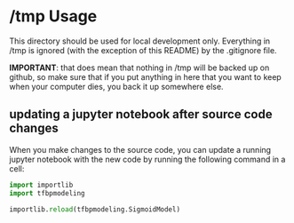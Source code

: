 # /tmp Usage

This directory should be used for local development only. Everything in /tmp
is ignored (with the exception of this README) by the .gitignore file.

**IMPORTANT**: that does mean that nothing in /tmp will be backed up on
github, so make sure that if you put anything in here that you want to keep
when your computer dies, you back it up somewhere else.

## updating a jupyter notebook after source code changes

When you make changes to the source code, you can update a running jupyter
notebook with the new code by running the following command in a cell:

```python
import importlib
import tfbpmodeling

importlib.reload(tfbpmodeling.SigmoidModel)
```
